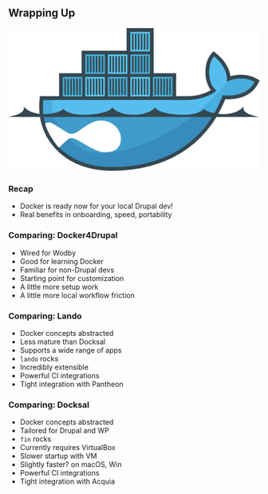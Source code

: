 ## Wrapping Up

![Drupal on Docker](slides/img/docker-drupal.png)


### Recap

* Docker is ready now for your local Drupal dev!
* Real benefits in onboarding, speed, portability


### Comparing: Docker4Drupal

* Wired for Wodby
* Good for learning Docker
* Familiar for non-Drupal devs
* Starting point for customization
* A little more setup work
* A little more local workflow friction


### Comparing: Lando

* Docker concepts abstracted
* Less mature than Docksal
* Supports a wide range of apps
* `lando` rocks
* Incredibly extensible
* Powerful CI integrations
* Tight integration with Pantheon


### Comparing: Docksal

* Docker concepts abstracted
* Tailored for Drupal and WP
* `fin` rocks
* Currently requires VirtualBox
* Slower startup with VM
* Slightly faster? on macOS, Win
* Powerful CI integrations
* Tight integration with Acquia
